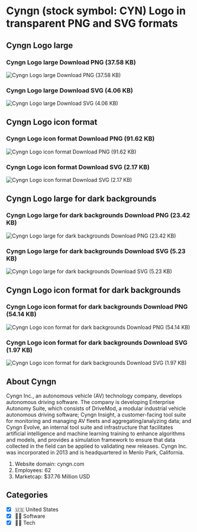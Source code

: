 # Cyngn (stock symbol: CYN) Logo in transparent PNG and SVG formats

## Cyngn Logo large

### Cyngn Logo large Download PNG (37.58 KB)

![Cyngn Logo large Download PNG (37.58 KB)](/img/orig/CYN_BIG-c991e7ee.png)

### Cyngn Logo large Download SVG (4.06 KB)

![Cyngn Logo large Download SVG (4.06 KB)](/img/orig/CYN_BIG-1c17d7ae.svg)

## Cyngn Logo icon format

### Cyngn Logo icon format Download PNG (91.62 KB)

![Cyngn Logo icon format Download PNG (91.62 KB)](/img/orig/CYN-d7c4e624.png)

### Cyngn Logo icon format Download SVG (2.17 KB)

![Cyngn Logo icon format Download SVG (2.17 KB)](/img/orig/CYN-80ee8263.svg)

## Cyngn Logo large for dark backgrounds

### Cyngn Logo large for dark backgrounds Download PNG (23.42 KB)

![Cyngn Logo large for dark backgrounds Download PNG (23.42 KB)](/img/orig/CYN_BIG.D-b2c09b1a.png)

### Cyngn Logo large for dark backgrounds Download SVG (5.23 KB)

![Cyngn Logo large for dark backgrounds Download SVG (5.23 KB)](/img/orig/CYN_BIG.D-2898d998.svg)

## Cyngn Logo icon format for dark backgrounds

### Cyngn Logo icon format for dark backgrounds Download PNG (54.14 KB)

![Cyngn Logo icon format for dark backgrounds Download PNG (54.14 KB)](/img/orig/CYN.D-4f6bde3b.png)

### Cyngn Logo icon format for dark backgrounds Download SVG (1.97 KB)

![Cyngn Logo icon format for dark backgrounds Download SVG (1.97 KB)](/img/orig/CYN.D-99179906.svg)

## About Cyngn

Cyngn Inc., an autonomous vehicle (AV) technology company, develops autonomous driving software. The company is developing Enterprise Autonomy Suite, which consists of DriveMod, a modular industrial vehicle autonomous driving software; Cyngn Insight, a customer-facing tool suite for monitoring and managing AV fleets and aggregating/analyzing data; and Cyngn Evolve, an internal tool suite and infrastructure that facilitates artificial intelligence and machine learning training to enhance algorithms and models, and provides a simulation framework to ensure that data collected in the field can be applied to validating new releases. Cyngn Inc. was incorporated in 2013 and is headquartered in Menlo Park, California.

1. Website domain: cyngn.com
2. Employees: 62
3. Marketcap: $37.76 Million USD


## Categories
- [x] 🇺🇸 United States
- [x] 👨‍💻 Software
- [x] 👩‍💻 Tech
